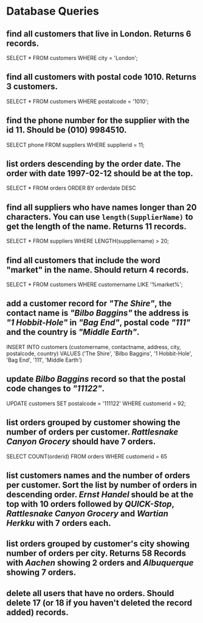 # Database Queries

## find all customers that live in London. Returns 6 records.

SELECT \*
FROM customers
WHERE city = 'London';

## find all customers with postal code 1010. Returns 3 customers.

SELECT \*
FROM customers
WHERE postalcode = '1010';

## find the phone number for the supplier with the id 11. Should be (010) 9984510.

SELECT phone
FROM suppliers
WHERE supplierid = 11;

## list orders descending by the order date. The order with date 1997-02-12 should be at the top.

SELECT \*
FROM orders
ORDER BY orderdate DESC

## find all suppliers who have names longer than 20 characters. You can use `length(SupplierName)` to get the length of the name. Returns 11 records.

SELECT \*
FROM suppliers
WHERE LENGTH(suppliername) > 20;

## find all customers that include the word "market" in the name. Should return 4 records.

SELECT \*
FROM customers
WHERE customername LIKE '%market%';

## add a customer record for _"The Shire"_, the contact name is _"Bilbo Baggins"_ the address is _"1 Hobbit-Hole"_ in _"Bag End"_, postal code _"111"_ and the country is _"Middle Earth"_.

INSERT INTO customers (customername, contactname, address, city, postalcode, country)
VALUES ('The Shire', 'Bilbo Baggins', '1 Hobbit-Hole', 'Bag End', '111', 'Middle Earth')

## update _Bilbo Baggins_ record so that the postal code changes to _"11122"_.

UPDATE customers
SET postalcode = '111122'
WHERE customerid = 92;

## list orders grouped by customer showing the number of orders per customer. _Rattlesnake Canyon Grocery_ should have 7 orders.

SELECT COUNT(orderid)
FROM orders
WHERE customerid = 65

## list customers names and the number of orders per customer. Sort the list by number of orders in descending order. _Ernst Handel_ should be at the top with 10 orders followed by _QUICK-Stop_, _Rattlesnake Canyon Grocery_ and _Wartian Herkku_ with 7 orders each.

## list orders grouped by customer's city showing number of orders per city. Returns 58 Records with _Aachen_ showing 2 orders and _Albuquerque_ showing 7 orders.

## delete all users that have no orders. Should delete 17 (or 18 if you haven't deleted the record added) records.
